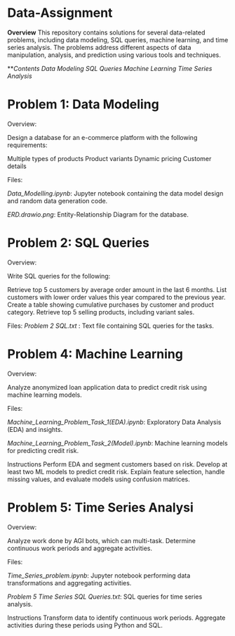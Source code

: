# Data-Assignment

**Overview**
This repository contains solutions for several data-related problems, including data modeling, SQL queries, machine learning, and time series analysis. The problems address different aspects of data manipulation, analysis, and prediction using various tools and techniques.

***Contents
Data Modeling
SQL Queries
Machine Learning
Time Series Analysis*

# **Problem 1: Data Modeling**
Overview: 

Design a database for an e-commerce platform with the following requirements:

Multiple types of products
Product variants
Dynamic pricing
Customer details

Files:

*Data_Modelling.ipynb*: Jupyter notebook containing the data model design and random data generation code.

*ERD.drawio.png*: Entity-Relationship Diagram for the database.

# **Problem 2: SQL Queries**
Overview:

Write SQL queries for the following:

Retrieve top 5 customers by average order amount in the last 6 months.
List customers with lower order values this year compared to the previous year.
Create a table showing cumulative purchases by customer and product category.
Retrieve top 5 selling products, including variant sales.

Files: 
*Problem 2 SQL.txt* : Text file containing SQL queries for the tasks.


# **Problem 4: Machine Learning**
Overview:

Analyze anonymized loan application data to predict credit risk using machine learning models.

Files:

*Machine_Learning_Problem_Task_1(EDA).ipynb*: Exploratory Data Analysis (EDA) and insights.

*Machine_Learning_Problem_Task_2(Model).ipynb*: Machine learning models for predicting credit risk.

Instructions
Perform EDA and segment customers based on risk.
Develop at least two ML models to predict credit risk.
Explain feature selection, handle missing values, and evaluate models using confusion matrices.

# **Problem 5: Time Series Analysi**
Overview:

Analyze work done by AGI bots, which can multi-task. Determine continuous work periods and aggregate activities.

Files:

*Time_Series_problem.ipynb*: Jupyter notebook performing data transformations and aggregating activities.

*Problem 5 Time Series SQL Queries.txt*: SQL queries for time series analysis.

Instructions
Transform data to identify continuous work periods.
Aggregate activities during these periods using Python and SQL.
